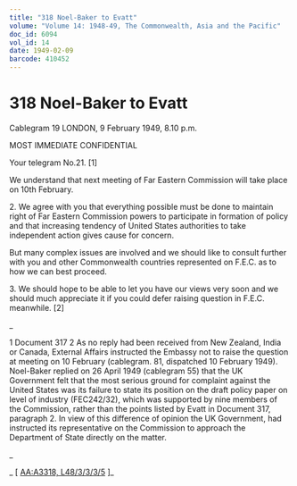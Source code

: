 ```yaml
---
title: "318 Noel-Baker to Evatt"
volume: "Volume 14: 1948-49, The Commonwealth, Asia and the Pacific"
doc_id: 6094
vol_id: 14
date: 1949-02-09
barcode: 410452
---
```


# 318 Noel-Baker to Evatt

Cablegram 19 LONDON, 9 February 1949, 8.10 p.m.

MOST IMMEDIATE CONFIDENTIAL

Your telegram No.21. [1]

We understand that next meeting of Far Eastern Commission will take place on 10th February.

2\. We agree with you that everything possible must be done to maintain right of Far Eastern Commission powers to participate in formation of policy and that increasing tendency of United States authorities to take independent action gives cause for concern.

But many complex issues are involved and we should like to consult further with you and other Commonwealth countries represented on F.E.C. as to how we can best proceed.

3\. We should hope to be able to let you have our views very soon and we should much appreciate it if you could defer raising question in F.E.C. meanwhile. [2]

_

1 Document 317 2 As no reply had been received from New Zealand, India or Canada, External Affairs instructed the Embassy not to raise the question at meeting on 10 February (cablegram. 81, dispatched 10 February 1949). Noel-Baker replied on 26 April 1949 (cablegram 55) that the UK Government felt that the most serious ground for complaint against the United States was its failure to state its position on the draft policy paper on level of industry (FEC242/32), which was supported by nine members of the Commission, rather than the points listed by Evatt in Document 317, paragraph 2. In view of this difference of opinion the UK Government, had instructed its representative on the Commission to approach the Department of State directly on the matter.

_

_ [ [AA:A3318, L48/3/3/3/5](http://www.naa.gov.au/cgi-bin/Search?O=I&Number=410452) ]_
